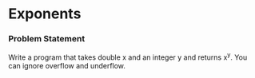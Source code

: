 # Exponents

### Problem Statement

Write a program that takes double x and an integer y and returns x<sup>y</sup>. You can ignore overflow and underflow.